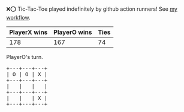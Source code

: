 :x::o: Tic-Tac-Toe played indefinitely by github action runners! See [my workflow](.github/workflows/play.yaml).

|PlayerX wins|PlayerO wins|Ties|
|-|-|-|
|178|167|74|

PlayerO's turn.

<pre>
+---+---+---+
| O | O | X |
+---+---+---+
|   |   |   |
+---+---+---+
|   |   | X |
+---+---+---+
</pre>